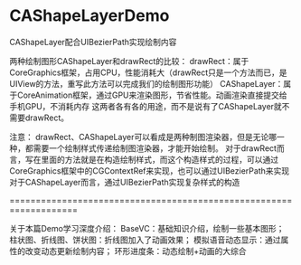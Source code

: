 # CAShapeLayerDemo
CAShapeLayer配合UIBezierPath实现绘制内容


两种绘制图形CAShapeLayer和drawRect的比较：
    drawRect：属于CoreGraphics框架，占用CPU，性能消耗大（drawRect只是一个方法而已，是UIView的方法，重写此方法可以完成我们的绘制图形功能）
    CAShapeLayer：属于CoreAnimation框架，通过GPU来渲染图形，节省性能。动画渲染直接提交给手机GPU，不消耗内存
    这两者各有各的用途，而不是说有了CAShapeLayer就不需要drawRect。
        
注意：
    drawRect、CAShapeLayer可以看成是两种制图渲染器，但是无论哪一种，都需要一个绘制样式传递给制图渲染器，才能开始绘制。
    对于drawRect而言，写在里面的方法就是在构造绘制样式，而这个构造样式的过程，可以通过CoreGraphics框架中的CGContextRef来实现，也可以通过UIBezierPath来实现
    对于CAShapeLayer而言，通过UIBezierPath实现复杂样式的构造

===================================================================

关于本篇Demo学习深度介绍：
    BaseVC：基础知识介绍，绘制一些基本图形；
    柱状图、折线图、饼状图：折线图加入了动画效果；
    模拟语音动态显示：通过属性的改变动态更新绘制内容；
    环形进度条：动态绘制+动画的大综合
